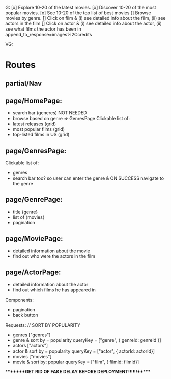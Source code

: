 G:
[x] Explore 10-20 of the latest movies.
[x] Discover 10-20 of the most popular movies.
[x] See 10-20 of the top list of best movies
[] Browse movies by genre.
[] Click on film & (i) see detailed info about the film, (ii) see actors in the film
[] Click on actor & (i) see detailed info about the actor, (ii) see what films the actor has been in
append_to_response=images%2Ccredits

VG:

# Routes

## partial/Nav

## page/HomePage:

- search bar (generes) NOT NEEDED
- browse based on genre => GenresPage
  Clickable list of:
- latest releases (grid)
- most popular films (grid)
- top-listed films in US (grid)

## page/GenresPage:

Clickable list of:

- genres
- search bar too? so user can enter the genre & ON SUCCESS navigate to the genre

## page/GenrePage:

- title {genre}
- list of {movies}
- pagination

## page/MoviePage:

- detailed information about the movie
- find out who were the actors in the film

## page/ActorPage:

- detailed information about the actor
- find out which films he has appeared in

Components:

- pagination
- back button

Requests:
// SORT BY POPULARITY

- genres ["genres"]
- genre & sort by = popularity queryKey = ["genre", { genreId: genreId }]
- actors ["actors"]
- actor & sort by = popularity queryKey = ["actor", { actorId: actorId}]
- movies ["movies"]
- movie & sort by: popular queryKey = ["film", { filmId: filmId}]

\***\*\*\*\*\*\***GET RID OF FAKE DELAY BEFORE DEPLOYMENT!!!!!!**\*\***\***\*\***
